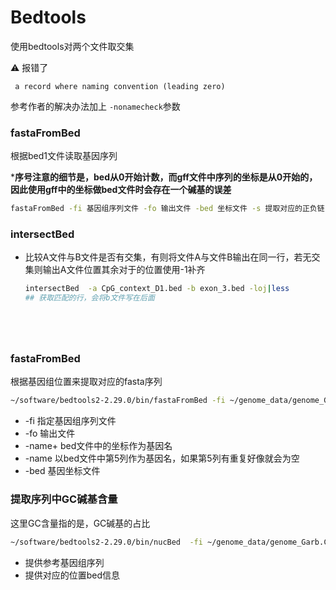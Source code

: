 # Bedtools

使用bedtools对两个文件取交集

:warning: 报错了

` a record where naming convention (leading zero)`

参考作者的解决办法加上 `-nonamecheck`参数



### fastaFromBed

根据bed1文件读取基因序列

***序号注意的细节是，bed从0开始计数，而gff文件中序列的坐标是从0开始的，因此使用gff中的坐标做bed文件时会存在一个碱基的误差**

```bash
fastaFromBed -fi 基因组序列文件 -fo 输出文件 -bed 坐标文件 -s 提取对应的正负链
```



### intersectBed

+ 比较A文件与B文件是否有交集，有则将文件A与文件B输出在同一行，若无交集则输出A文件位置其余对于的位置使用-1补齐

  ```bash
  intersectBed  -a CpG_context_D1.bed -b exon_3.bed -loj|less
  ## 获取匹配的行，会将b文件写在后面
  ```
```
  
  


```





### fastaFromBed

根据基因组位置来提取对应的fasta序列

```bash
~/software/bedtools2-2.29.0/bin/fastaFromBed -fi ~/genome_data/genome_Garb.CRI/G.arboreum.Chr.v1.0.fa  -fo 1 -name -bed A2_intronR.txt
```

+ -fi 指定基因组序列文件
+ -fo 输出文件
+ -name+  bed文件中的坐标作为基因名
+ -name 以bed文件中第5列作为基因名，如果第5列有重复好像就会为空
+ -bed 基因坐标文件



### 提取序列中GC碱基含量

这里GC含量指的是，GC碱基的占比

```bash
~/software/bedtools2-2.29.0/bin/nucBed  -fi ~/genome_data/genome_Garb.CRI/G.arboreum.Chr.v1.0.fa -bed A2_constitutive_exon.bed >1
```

+ 提供参考基因组序列
+ 提供对应的位置bed信息





